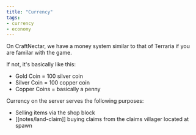 ```yaml
---
title: "Currency"
tags:
- currency
- economy
---
```


On CraftNectar, we have a money system similar to that of Terraria if you are familar with the game.

If not, it's basically like this:
- Gold Coin = 100 silver coin
- Silver Coin = 100 copper coin
- Copper Coins = basically a penny

Currency on the server serves the following purposes:
- Selling items via the shop block
- [[notes/land-claim]] buying claims from the claims villager located at spawn
